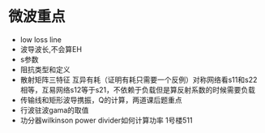 # 微波重点
- low loss line
- 波导波长,不会算EH
- s参数
- 阻抗类型和定义
- 散射矩阵三特征 互异有耗（证明有耗只需要一个反例）对称网络看s11和s22相等，互易网络s12等于s21，不依赖于负载但是算反射系数的时候需要负载
- 传输线和矩形波导携振，Q的计算，两道课后题重点
- 行波驻波gama的取值
- 功分器wilkinson power divider如何计算功率
1号楼511
